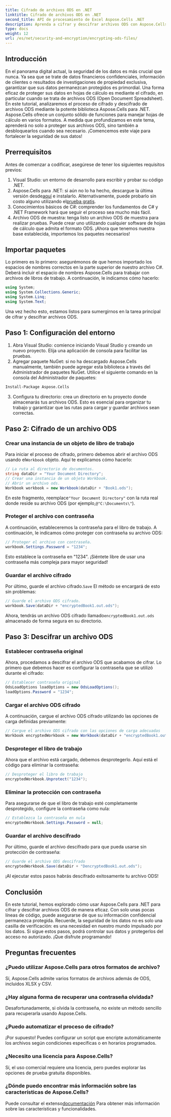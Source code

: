 ```yaml
---
title: Cifrado de archivos ODS en .NET
linktitle: Cifrado de archivos ODS en .NET
second_title: API de procesamiento de Excel Aspose.Cells .NET
description: Aprenda a cifrar y descifrar archivos ODS con Aspose.Cells para .NET. Una guía paso a paso para proteger sus datos.
type: docs
weight: 12
url: /es/net/security-and-encryption/encrypting-ods-files/
---
```

## Introducción
En el panorama digital actual, la seguridad de los datos es más crucial que nunca. Ya sea que se trate de datos financieros confidenciales, información de clientes o resultados de investigaciones de propiedad exclusiva, garantizar que sus datos permanezcan protegidos es primordial. Una forma eficaz de proteger sus datos en hojas de cálculo es mediante el cifrado, en particular cuando se trata de archivos ODS (Open Document Spreadsheet). En este tutorial, analizaremos el proceso de cifrado y descifrado de archivos ODS mediante la potente biblioteca Aspose.Cells para .NET.
Aspose.Cells ofrece un conjunto sólido de funciones para manejar hojas de cálculo en varios formatos. A medida que profundizamos en este tema, aprenderá no solo a proteger sus archivos ODS, sino también a desbloquearlos cuando sea necesario. ¡Comencemos este viaje para fortalecer la seguridad de sus datos!
## Prerrequisitos
Antes de comenzar a codificar, asegúrese de tener los siguientes requisitos previos:
1. Visual Studio: un entorno de desarrollo para escribir y probar su código .NET.
2. Aspose.Cells para .NET: si aún no lo ha hecho, descargue la última versión desde[aquí](https://releases.aspose.com/cells/net/) e instalarlo. Alternativamente, puede probarlo sin costo alguno utilizando el[prueba gratis](https://releases.aspose.com/).
3. Conocimientos básicos de C#: comprender los fundamentos de C# y .NET Framework hará que seguir el proceso sea mucho más fácil.
4. Archivo ODS de muestra: tenga listo un archivo ODS de muestra para realizar pruebas. Puede crear uno utilizando cualquier software de hojas de cálculo que admita el formato ODS.
¡Ahora que tenemos nuestra base establecida, importemos los paquetes necesarios!
## Importar paquetes
Lo primero es lo primero: asegurémonos de que hemos importado los espacios de nombres correctos en la parte superior de nuestro archivo C#. Deberá incluir el espacio de nombres Aspose.Cells para trabajar con archivos de libros de trabajo. A continuación, le indicamos cómo hacerlo:
```csharp
using System;
using System.Collections.Generic;
using System.Linq;
using System.Text;
```
Una vez hecho esto, estamos listos para sumergirnos en la tarea principal de cifrar y descifrar archivos ODS.
## Paso 1: Configuración del entorno
1. Abra Visual Studio: comience iniciando Visual Studio y creando un nuevo proyecto. Elija una aplicación de consola para facilitar las pruebas.
2. Agregar paquete NuGet: si no ha descargado Aspose.Cells manualmente, también puede agregar esta biblioteca a través del Administrador de paquetes NuGet. Utilice el siguiente comando en la consola del Administrador de paquetes:
```bash
Install-Package Aspose.Cells
```
3. Configura tu directorio: crea un directorio en tu proyecto donde almacenarás tus archivos ODS. Esto es esencial para organizar tu trabajo y garantizar que las rutas para cargar y guardar archivos sean correctas.

## Paso 2: Cifrado de un archivo ODS
### Crear una instancia de un objeto de libro de trabajo
 Para iniciar el proceso de cifrado, primero debemos abrir el archivo ODS usando el`Workbook` objeto. Aquí te explicamos cómo hacerlo:
```csharp
// La ruta al directorio de documentos.
string dataDir = "Your Document Directory";
// Crear una instancia de un objeto Workbook.
// Abrir un archivo ods.
Workbook workbook = new Workbook(dataDir + "Book1.ods");
```
 En este fragmento, reemplace`"Your Document Directory"` con la ruta real donde reside su archivo ODS (por ejemplo,`@"C:\Documents\"`).
### Proteger el archivo con contraseña
A continuación, estableceremos la contraseña para el libro de trabajo. A continuación, le indicamos cómo proteger con contraseña su archivo ODS:
```csharp
// Proteger el archivo con contraseña.
workbook.Settings.Password = "1234";
```
Esto establece la contraseña en "1234". ¡Siéntete libre de usar una contraseña más compleja para mayor seguridad!
### Guardar el archivo cifrado
 Por último, guarde el archivo cifrado.`Save` El método se encargará de esto sin problemas:
```csharp
// Guarde el archivo ODS cifrado.
workbook.Save(dataDir + "encryptedBook1.out.ods");
```
 Ahora, tendrás un archivo ODS cifrado llamado`encryptedBook1.out.ods` almacenado de forma segura en su directorio.
## Paso 3: Descifrar un archivo ODS
### Establecer contraseña original
Ahora, procedamos a descifrar el archivo ODS que acabamos de cifrar. Lo primero que debemos hacer es configurar la contraseña que se utilizó durante el cifrado:
```csharp
// Establecer contraseña original
OdsLoadOptions loadOptions = new OdsLoadOptions();
loadOptions.Password = "1234";
```
### Cargar el archivo ODS cifrado
A continuación, cargue el archivo ODS cifrado utilizando las opciones de carga definidas previamente:
```csharp
// Cargue el archivo ODS cifrado con las opciones de carga adecuadas
Workbook encryptedWorkbook = new Workbook(dataDir + "encryptedBook1.out.ods", loadOptions);
```
### Desproteger el libro de trabajo
Ahora que el archivo está cargado, debemos desprotegerlo. Aquí está el código para eliminar la contraseña:
```csharp
// Desproteger el libro de trabajo
encryptedWorkbook.Unprotect("1234");
```
### Eliminar la protección con contraseña
Para asegurarse de que el libro de trabajo esté completamente desprotegido, configure la contraseña como nula:
```csharp
// Establezca la contraseña en nula
encryptedWorkbook.Settings.Password = null;
```
### Guardar el archivo descifrado
Por último, guarde el archivo descifrado para que pueda usarse sin protección de contraseña:
```csharp
// Guarde el archivo ODS descifrado
encryptedWorkbook.Save(dataDir + "DencryptedBook1.out.ods");
```
¡Al ejecutar estos pasos habrás descifrado exitosamente tu archivo ODS!
## Conclusión
En este tutorial, hemos explorado cómo usar Aspose.Cells para .NET para cifrar y descifrar archivos ODS de manera eficaz. Con solo unas pocas líneas de código, puede asegurarse de que su información confidencial permanezca protegida. Recuerde, la seguridad de los datos no es solo una casilla de verificación: es una necesidad en nuestro mundo impulsado por los datos.
Si sigue estos pasos, podrá controlar sus datos y protegerlos del acceso no autorizado. ¡Que disfrute programando!
## Preguntas frecuentes
### ¿Puedo utilizar Aspose.Cells para otros formatos de archivo?
Sí, Aspose.Cells admite varios formatos de archivos además de ODS, incluidos XLSX y CSV.
### ¿Hay alguna forma de recuperar una contraseña olvidada?
Desafortunadamente, si olvida la contraseña, no existe un método sencillo para recuperarla usando Aspose.Cells.
### ¿Puedo automatizar el proceso de cifrado?
¡Por supuesto! Puedes configurar un script que encripte automáticamente los archivos según condiciones específicas o en horarios programados.
### ¿Necesito una licencia para Aspose.Cells?
Sí, el uso comercial requiere una licencia, pero puedes explorar las opciones de prueba gratuita disponibles.
### ¿Dónde puedo encontrar más información sobre las características de Aspose.Cells?
 Puede consultar el extenso[documentación](https://reference.aspose.com/cells/net/) Para obtener más información sobre las características y funcionalidades.